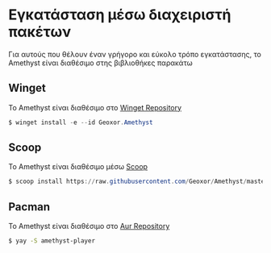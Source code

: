 # Εγκατάσταση μέσω διαχειριστή πακέτων

Για αυτούς που θέλουν έναν γρήγορο και εύκολο τρόπο εγκατάστασης, το Amethyst είναι διαθέσιμο στης βιβλιοθήκες παρακάτω

## Winget
Το Amethyst είναι διαθέσιμο στο [Winget Repository](https://github.com/microsoft/winget-pkgs/tree/master/manifests/g/Geoxor/Amethyst)
```powershell
$ winget install -e --id Geoxor.Amethyst
```

## Scoop
Το Amethyst είναι διαθέσιμο μέσω [Scoop](https://scoop.sh/)
```powershell
$ scoop install https://raw.githubusercontent.com/Geoxor/Amethyst/master/manifests/scoop/amethyst.json
```

## Pacman
Το Amethyst είναι διαθέσιμο στο [Aur Repository](https://aur.archlinux.org/packages/amethyst-player)
```sh
$ yay -S amethyst-player
```